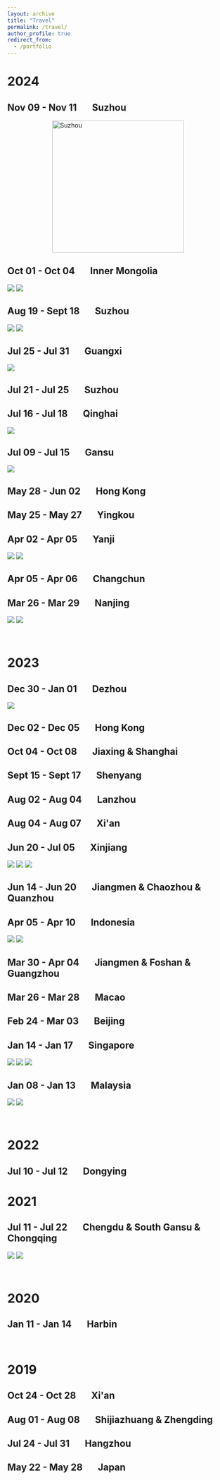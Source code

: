 ```yaml
---
layout: archive
title: "Travel"
permalink: /travel/
author_profile: true
redirect_from:
  - /portfolio
---
```


2024
=


Nov 09 - Nov 11 &nbsp;&nbsp;&nbsp;&nbsp;&nbsp; Suzhou
-
<img src="https://anbangyuan.github.io/travel/suzhou3.JPG" alt="Suzhou" width="300" style="display: block; margin: auto;">

Oct 01 - Oct 04 &nbsp;&nbsp;&nbsp;&nbsp;&nbsp; Inner Mongolia
-
![](https://github.com/anbangyuan.github.io/travel/wulanbutong1.JPG)
![](https://github.com/anbangyuan.github.io/travel/wulanbutong2.JPG)

Aug 19 - Sept 18 &nbsp;&nbsp;&nbsp;&nbsp;&nbsp; Suzhou
-
![](https://github.com/anbangyuan.github.io/travel/suzhou1.JPG)
![](https://github.com/anbangyuan.github.io/travel/suzhou2.JPG)

Jul 25 - Jul 31 &nbsp;&nbsp;&nbsp;&nbsp;&nbsp; Guangxi
-
![](https://github.com/anbangyuan.github.io/travel/guangxi.JPG)

Jul 21 - Jul 25 &nbsp;&nbsp;&nbsp;&nbsp;&nbsp; Suzhou
-

Jul 16 - Jul 18 &nbsp;&nbsp;&nbsp;&nbsp;&nbsp; Qinghai
-
![](https://github.com/anbangyuan.github.io/travel/qinggan2.JPG)

Jul 09 - Jul 15 &nbsp;&nbsp;&nbsp;&nbsp;&nbsp; Gansu
-
![](https://github.com/anbangyuan.github.io/travel/qinggan1.JPG)

May 28 - Jun 02 &nbsp;&nbsp;&nbsp;&nbsp;&nbsp; Hong Kong
-

May 25 - May 27 &nbsp;&nbsp;&nbsp;&nbsp;&nbsp; Yingkou
-

Apr 02 - Apr 05 &nbsp;&nbsp;&nbsp;&nbsp;&nbsp; Yanji
-
![](https://github.com/anbangyuan.github.io/travel/yanji1.JPG)
![](https://github.com/anbangyuan.github.io/travel/yanji2.JPG)

Apr 05 - Apr 06 &nbsp;&nbsp;&nbsp;&nbsp;&nbsp; Changchun
-

Mar 26 - Mar 29 &nbsp;&nbsp;&nbsp;&nbsp;&nbsp; Nanjing
-
![](https://github.com/anbangyuan.github.io/travel/nanjing1.JPG)
![](https://github.com/anbangyuan.github.io/travel/nanjing2.JPG)

<br>

2023
=

Dec 30 - Jan 01 &nbsp;&nbsp;&nbsp;&nbsp;&nbsp; Dezhou
-
![](https://github.com/anbangyuan.github.io/travel/dezhou.JPG)

Dec 02 - Dec 05 &nbsp;&nbsp;&nbsp;&nbsp;&nbsp; Hong Kong
-

Oct 04 - Oct 08 &nbsp;&nbsp;&nbsp;&nbsp;&nbsp; Jiaxing & Shanghai
-

Sept 15 - Sept 17 &nbsp;&nbsp;&nbsp;&nbsp;&nbsp; Shenyang
-

Aug 02 - Aug 04 &nbsp;&nbsp;&nbsp;&nbsp;&nbsp; Lanzhou
-

Aug 04 - Aug 07 &nbsp;&nbsp;&nbsp;&nbsp;&nbsp; Xi'an
-

Jun 20 - Jul 05 &nbsp;&nbsp;&nbsp;&nbsp;&nbsp; Xinjiang
-
![](https://github.com/anbangyuan.github.io/travel/xinjiang1.JPG)
![](https://github.com/anbangyuan.github.io/travel/xinjiang2.JPG)
![](https://github.com/anbangyuan.github.io/travel/xinjiang3.JPG)

Jun 14 - Jun 20 &nbsp;&nbsp;&nbsp;&nbsp;&nbsp; Jiangmen & Chaozhou & Quanzhou
-

Apr 05 - Apr 10 &nbsp;&nbsp;&nbsp;&nbsp;&nbsp; Indonesia
-
![](https://github.com/anbangyuan.github.io/travel/indonesia1.JPG)
![](https://github.com/anbangyuan.github.io/travel/indonesia2.JPG)

Mar 30 - Apr 04 &nbsp;&nbsp;&nbsp;&nbsp;&nbsp; Jiangmen & Foshan & Guangzhou
-

Mar 26 - Mar 28 &nbsp;&nbsp;&nbsp;&nbsp;&nbsp; Macao
-

Feb 24 - Mar 03 &nbsp;&nbsp;&nbsp;&nbsp;&nbsp; Beijing
-

Jan 14 - Jan 17 &nbsp;&nbsp;&nbsp;&nbsp;&nbsp; Singapore
-
![](https://github.com/anbangyuan.github.io/travel/singapore1.JPG)
![](https://github.com/anbangyuan.github.io/travel/singapore2.JPG)
![](https://github.com/anbangyuan.github.io/travel/singapore3.JPG)


Jan 08 - Jan 13 &nbsp;&nbsp;&nbsp;&nbsp;&nbsp; Malaysia
-
![](https://github.com/anbangyuan.github.io/travel/malaysia1.JPG)
![](https://github.com/anbangyuan.github.io/travel/malaysia2.JPG)

<br>

2022
=

Jul 10 - Jul 12 &nbsp;&nbsp;&nbsp;&nbsp;&nbsp; Dongying
-

2021
=

Jul 11 - Jul 22 &nbsp;&nbsp;&nbsp;&nbsp;&nbsp; Chengdu & South Gansu & Chongqing
-
![](https://github.com/anbangyuan.github.io/travel/gannan1.JPG)
![](https://github.com/anbangyuan.github.io/travel/gannan2.JPG)

<br>

2020
=

Jan 11 - Jan 14 &nbsp;&nbsp;&nbsp;&nbsp;&nbsp; Harbin
-

<br>

2019
=

Oct 24 - Oct 28 &nbsp;&nbsp;&nbsp;&nbsp;&nbsp; Xi'an
-

Aug 01 - Aug 08 &nbsp;&nbsp;&nbsp;&nbsp;&nbsp; Shijiazhuang & Zhengding
-

Jul 24 - Jul 31 &nbsp;&nbsp;&nbsp;&nbsp;&nbsp; Hangzhou
-

May 22 - May 28 &nbsp;&nbsp;&nbsp;&nbsp;&nbsp; Japan
-
